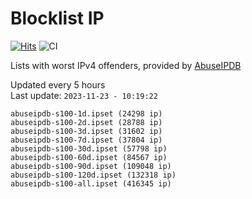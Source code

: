 # Blocklist IP

[![Hits](https://hits.seeyoufarm.com/api/count/incr/badge.svg?url=https%3A%2F%2Fgithub.com%2Fborestad%2Fblocklist-ip%2F&count_bg=%2379C83D&title_bg=%23555555&icon=&icon_color=%23E7E7E7&title=hits&edge_flat=false)](https://hits.seeyoufarm.com)  ![CI](https://img.shields.io/github/workflow/status/borestad/blocklist-ip/CI?style=flat-square)

Lists with worst IPv4 offenders, provided by [AbuseIPDB](https://www.abuseipdb.com/)

<!-- FOOTER-PLACEHOLDER -->
Updated every 5 hours<br>
Last update: `2023-11-23 - 10:19:22`
```
abuseipdb-s100-1d.ipset (24298 ip)
abuseipdb-s100-2d.ipset (28788 ip)
abuseipdb-s100-3d.ipset (31602 ip)
abuseipdb-s100-7d.ipset (37804 ip)
abuseipdb-s100-30d.ipset (57798 ip)
abuseipdb-s100-60d.ipset (84567 ip)
abuseipdb-s100-90d.ipset (109048 ip)
abuseipdb-s100-120d.ipset (132318 ip)
abuseipdb-s100-all.ipset (416345 ip)
```
